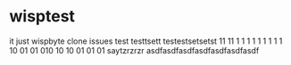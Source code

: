 # wisptest
it just wispbyte clone issues
test
testtsett
testestsetsetst 11 11 1 1 1 1 1 1 1 1 1 10 01 01 010 10 10 01 01 01
saytzrzrzr
asdfasdfasdfasdfasdfasdfasdf
